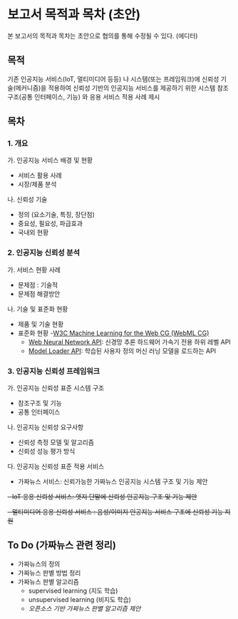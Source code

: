 # 보고서 목적과 목차 (초안)

본 보고서의 목적과 목차는 초안으로 협의를 통해 수정될 수 있다. (에디터) 

## 목적 

기존 인공지능 서비스(IoT, 멀티미디어 등등) 나 시스템(또는 프레임워크)에 신뢰성 기술(메커니즘)을 적용하여 신뢰성 기반의 인공지능 서비스를 제공하기 위한 시스템 참조구조(공통 인터페이스, 기능) 와 응용 서비스 적용 사례 제시 

## 목차

### 1.	개요

가.	인공지능 서비스 배경 및 현황
-	서비스 활용 사례
-	시장/제품 분석

나.	신뢰성 기술  
-	정의 (요소기술, 특징, 장단점)
-	중요성, 필요성, 파급효과
-	국내외 현황

### 2. 인공지능 신뢰성 분석 

가.	서비스 현황 사례 
*	문제점 : 기술적
*	문제점 해결방안

나.	기술 및 표준화 현황
*	제품 및 기술 현황
*	표준화 현황
  -[W3C Machine Learning for the Web CG (WebML CG)](https://webmachinelearning.github.io/)
    + [Web Neural Network API](https://webmachinelearning.github.io/webnn/): 신경망 추론 하드웨어 가속기 전용 하위 레벨 API
    + [Model Loader API](https://webmachinelearning.github.io/model-loader/): 학습된 사용자 정의 머신 러닝 모델을 로드하는 API 

### 3. 인공지능 신뢰성 프레임워크

가.	인공지능 신뢰성 표준 시스템 구조
-	참조구조 및 기능
-	공통 인터페이스 

나.	인공지능 신뢰성 요구사항
-	신뢰성 측정 모델 및 알고리즘
-	신뢰성 성능 평가 방식

다.	인공지능 신뢰성 표준 적용 서비스
- 가짜뉴스 서비스: 신뢰가능한 가짜뉴스 인공지능 시스템 구조 및 기능 제안 

~~-	IoT 응용 신뢰성 서비스: 엣지 단말에 신뢰성 인공지능 구조 및 기능 제안~~

~~-	멀티미디어 응용 신뢰성 서비스 : 음성/이미지 인공지능 서비스 구조에 신뢰성 기능 지원~~


## To Do (가짜뉴스 관련 정리)

* 가짜뉴스의 정의
* 가짜뉴스 판별 방법 정리
* 가짜뉴스 판별 알고리즘 
  - supervised learning (지도 학습)
  - unsupervised learning (비지도 학습)
  - _오픈소스 기반 가짜뉴스 판별 알고리즘 제안_  
  

